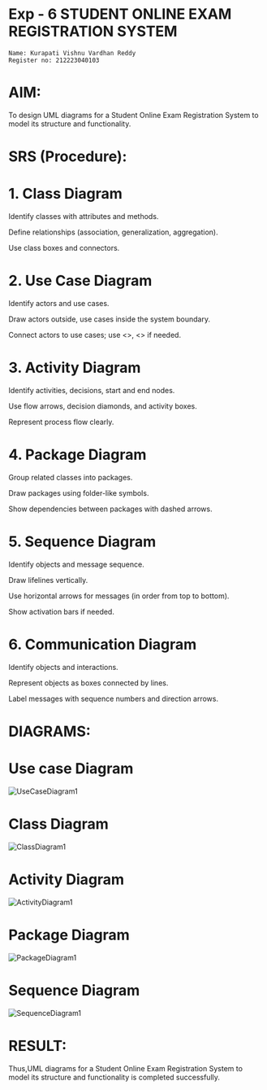 # Exp - 6 STUDENT ONLINE EXAM REGISTRATION SYSTEM

```
Name: Kurapati Vishnu Vardhan Reddy
Register no: 212223040103

```

# AIM:
To design UML diagrams for a Student Online Exam Registration System to model its structure and functionality.

# SRS (Procedure):
# 1. Class Diagram
Identify classes with attributes and methods.

Define relationships (association, generalization, aggregation).

Use class boxes and connectors.

# 2. Use Case Diagram
Identify actors and use cases.

Draw actors outside, use cases inside the system boundary.

Connect actors to use cases; use <<include>>, <<extend>> if needed.

# 3. Activity Diagram
Identify activities, decisions, start and end nodes.

Use flow arrows, decision diamonds, and activity boxes.

Represent process flow clearly.

# 4. Package Diagram
Group related classes into packages.

Draw packages using folder-like symbols.

Show dependencies between packages with dashed arrows.

# 5. Sequence Diagram
Identify objects and message sequence.

Draw lifelines vertically.

Use horizontal arrows for messages (in order from top to bottom).

Show activation bars if needed.

# 6. Communication Diagram
Identify objects and interactions.

Represent objects as boxes connected by lines.

Label messages with sequence numbers and direction arrows.




# DIAGRAMS:
# Use case Diagram
![UseCaseDiagram1](https://github.com/user-attachments/assets/430ad78b-bcb0-4c60-8aef-eebff59d4e23)

# Class Diagram
![ClassDiagram1](https://github.com/user-attachments/assets/2d10ae36-ea40-4d43-81ae-554f498036cd)

# Activity Diagram
![ActivityDiagram1](https://github.com/user-attachments/assets/001e2bb5-06dc-4d4c-ab2b-3913912cb7c9)

# Package Diagram
![PackageDiagram1](https://github.com/user-attachments/assets/63d80803-1c7d-4010-8642-e1d01e31d70d)

# Sequence Diagram
![SequenceDiagram1](https://github.com/user-attachments/assets/e8ddeed3-0fb1-4117-9937-93bf80602399)


# RESULT:
Thus,UML diagrams for a Student Online Exam Registration System to model its structure and functionality is completed successfully.
